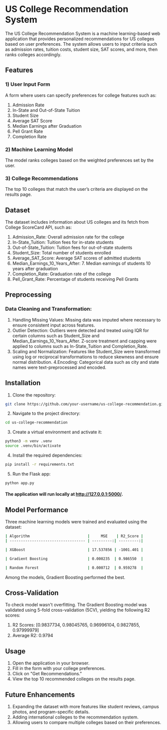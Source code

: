 # US College Recommendation System

The US College Recommendation System is a machine learning-based web application that provides personalized recommendations for US colleges based on user preferences. The system allows users to input criteria such as admission rates, tuition costs, student size, SAT scores, and more, then ranks colleges accordingly.

## Features
### 1) User Input Form
A form where users can specify preferences for college features such as:
1. Admission Rate
2. In-State and Out-of-State Tuition
3. Student Size
4. Average SAT Score
5. Median Earnings after Graduation
6. Pell Grant Rate
7. Completion Rate

### 2) Machine Learning Model
The model ranks colleges based on the weighted preferences set by the user.

### 3) College Recommendations
The top 10 colleges that match the user’s criteria are displayed on the results page.

## Dataset

The dataset includes information about US colleges and its fetch from College ScoreCard API, such as:

1. Admission_Rate: Overall admission rate for the college
2. In-State_Tuition: Tuition fees for in-state students
3. Out-of-State_Tuition: Tuition fees for out-of-state students
4. Student_Size: Total number of students enrolled
5. Average_SAT_Score: Average SAT scores of admitted students
6. Median_Earnings_10_Years_After: 7. Median earnings of students 10 years after graduation
8. Completion_Rate: Graduation rate of the college
9. Pell_Grant_Rate: Percentage of students receiving Pell Grants

## Preprocessing
### Data Cleaning and Transformation:

1. Handling Missing Values: Missing data was imputed where necessary to ensure consistent input across features.
2. Outlier Detection: Outliers were detected and treated using IQR for certain columns such as Student_Size and Median_Earnings_10_Years_After. 
Z-score treatment and capping were applied to columns such as In-State_Tuition and Completion_Rate.
3. Scaling and Normalization: Features like Student_Size were transformed using log or reciprocal transformations to reduce skewness and ensure normal distribution.
4.Encoding: Categorical data such as city and state names were text-preprocessed and encoded.

## Installation

1. Clone the repository:


```bash
git clone https://github.com/your-username/us-college-recommendation.git
```
2. Navigate to the project directory:

```bash
cd us-college-recommendation
```

3. Create a virtual environment and activate it:

```bash
python3 -m venv .venv
source .venv/bin/activate
```

4. Install the required dependencies:

```bash
pip install -r requirements.txt
```

5. Run the Flask app:

```bash
python app.py
```

#### The application will run locally at http://127.0.0.1:5000/.

## Model Performance

Three machine learning models were trained and evaluated using the dataset:

```bash
| Algorithm                          |     MSE    | R2_Score |
| ---------------------------------- | ---------:| ---------:|

| XGBoost                            | 17.537856 | -1001.401 |

| Gradient Boosting                  | 0.000235  | 0.986550  |

| Random Forest                      | 0.000712  | 0.959278  |
```

Among the models, Gradient Boosting performed the best.

## Cross-Validation
To check model wasn't overfitting. The Gradient Boosting model was validated using 5-fold cross-validation (5CV), yielding the following R2 scores:

1. R2 Scores: [0.9837734, 0.98045765, 0.96996104, 0.9827855, 0.97999979]
2. Average R2: 0.9794

## Usage

1. Open the application in your browser.
2. Fill in the form with your college preferences.
3. Click on "Get Recommendations."
4. View the top 10 recommended colleges on the results page.

## Future Enhancements

1. Expanding the dataset with more features like student reviews, campus photos, and program-specific details.
2. Adding international colleges to the recommendation system.
3. Allowing users to compare multiple colleges based on their preferences.
